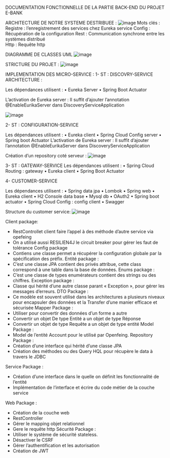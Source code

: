DOCUMENTATION FONCTIONNELLE DE LA PARTIE BACK-END DU PROJET E-BANK

ARCHITECTURE DE NOTRE SYSTEME DESTRIBUEE :
![image](https://github.com/Aymane-Chakir/bank-account/assets/134889823/9d0f23d1-b68b-48a6-b6bf-9d9aff0b9d20)
Mots clés :
Registre :  l’enregistrement des services chez Eureka service
Config : Récupération de la configuration 
Rest : Communication synchrone entre les systèmes distribué  
Http : Requête http

DIAGRAMME DE CLASSES UML 
![image](https://github.com/Aymane-Chakir/bank-account/assets/134889823/bdf0476f-4b9d-4184-8f2a-978783a61baf)

STRICTURE DU PROJET :
![image](https://github.com/Aymane-Chakir/bank-account/assets/134889823/fc12eafc-cbd0-4440-9b7d-c8257cdf6f9d)

IMPLEMENTATION DES MICRO-SERVICE :
1-	ST : DISCOVRY-SERVICE ARCHITECTURE :

Les dépendances utilisent :
•	Eureka Server
•	Spring Boot Actuator

L’activation de Eureka server :
Il suffit d’ajouter l’annotation @EnableEurikaServer dans DiscoveryServiceApplication

![image](https://github.com/Aymane-Chakir/bank-account/assets/134889823/f62552e9-bcf6-45a4-b20b-201fe9ddf26b)




2-	ST : CONFIGURATION-SERVICE

Les dépendances utilisent :
•	Eureka client
•	Spring Cloud Config server
•	Spring boot Actuator 
L’activation de Eureka server :
Il suffit d’ajouter l’annotation @EnableEurikaServer dans DiscoveryServiceApplication

Création d’un repository coté serveur :
![image](https://github.com/Aymane-Chakir/bank-account/assets/134889823/3c3d74cd-8537-4dd2-a29a-98f5a45cee56)



3-	 ST : GATEWAY-SERVICE
Les dépendances utilisent :
•	Spring Cloud Routing : gateway
•	Eureka client
•	Spring Boot Actuator

4-	CUSTOMER-SERVICE

Les dépendances utilisent :
•	Spring data jpa
•	Lombok
•	Spring web 
•	Eureka client
•	H2 Console data base
•	Mysql db
•	OAuth2
•	Spring boot actuator
•	Spring Cloud Config : config client
•	Swagger

Structure du customer service:
![image](https://github.com/Aymane-Chakir/bank-account/assets/134889823/468531ee-bb8a-427a-8d54-403ea2034b22)


Client package:
-	RestControllet client faire l’appel à des méthode d’autre service via opefeing
-	On a utilisé aussi RESILIEN4J le circuit breaker pour gérer les faut de tolérance
Config package 
-	Contiens une classe permet a récupérer la configuration globale par la spécification des préfix.
Entité package :
-	C’est une classe JPA contient des privés attribue, cette class correspond à une table dans la base de données.
Enums package : 
-	C’est une classe de types enumérateurs contient des strings ou des chiffres.
Exception package :
-	Classe qui hérité d’une autre classe parant « Exception », pour gérer les messages d’erreurs.
DTO Package :
-	Ce modèle est souvent utilisé dans les architectures a plusieurs niveaux pour encapsuler des données et la Transfer d’une manier efficace et sécurisée
Mapper Package :
-	Utiliser pour convertir des données d’un forme a autre
-	Convertir un objet De type Entité a un objet de type Réponse
-	Convertir un objet de type Requête a un objet de type entité
Model Package :
-	Model de l’entité Account pour le utilisé par Openfeing.
Repository Package :
-	Création d’une interface qui hérité d’une classe JPA 
-	Création des méthodes ou des Query HQL pour récupère le data à travers le JDBC

Service Package :
-	Création d’une interface dans le quelle on définit les fonctionnalité de l’entité
-	Implémentation de l’interface et écrire du code métier de la couche service

Web Package : 
-	Création de la couche web 
-	RestController
-	Gérer le mapping objet relationnel 
-	Gere le requête http
Sécurité Package :
-	Utiliser le système de sécurité stateless.
-	Désactiver le CSRF
-	Gérer l’authentification et les autorisation
-	Création de JWT

